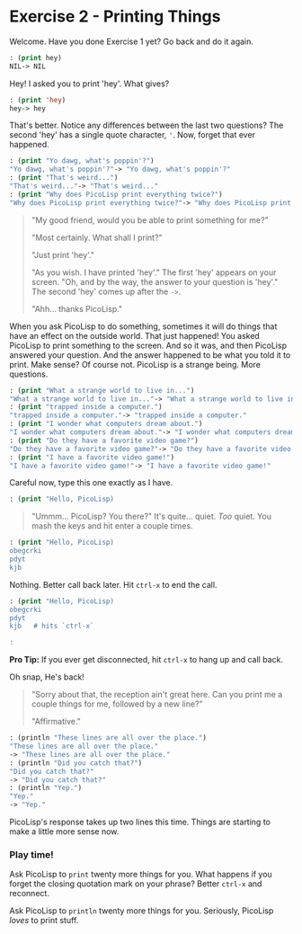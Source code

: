 # Exercise 2 - Printing Things

Welcome. Have you done Exercise 1 yet? Go back and do it again. 

```lisp
: (print hey)
NIL-> NIL
``` 
Hey! I asked you to print 'hey'. What gives?
```lisp
: (print 'hey)
hey-> hey
```

That's better. Notice any differences between the last two questions? The second 'hey' has a single quote character, `'`. Now, forget that ever happened.

```lisp 
: (print "Yo dawg, what's poppin'?")
"Yo dawg, what's poppin'?"-> "Yo dawg, what's poppin'?"
: (print "That's weird...")
"That's weird..."-> "That's weird..."
: (print "Why does PicoLisp print everything twice?")
"Why does PicoLisp print everything twice?"-> "Why does PicoLisp print everything twice?"
```

> "My good friend, would you be able to print something for me?"
>
> "Most certainly. What shall I print?"
> 
> "Just print 'hey'."
>
> "As you wish. I have printed 'hey'." The first 'hey' appears on your screen. "Oh, and by the way, the answer to your question is 'hey'." The second 'hey' comes up after the `->`.
>
> "Ahh... thanks PicoLisp."

When you ask PicoLisp to do something, sometimes it will do things that have an effect on the outside world. That just happened! You asked PicoLisp to print something to the screen. And so it was, and then PicoLisp answered your question. And the answer happened to be what you told it to print. Make sense? Of course not. PicoLisp is a strange being. More questions.

```lisp
: (print "What a strange world to live in...")
"What a strange world to live in..."-> "What a strange world to live in..."
: (print "trapped inside a computer.")
"trapped inside a computer."-> "trapped inside a computer."
: (print "I wonder what computers dream about.")
"I wonder what computers dream about."-> "I wonder what computers dream about."
: (print "Do they have a favorite video game?")
"Do they have a favorite video game?"-> "Do they have a favorite video game?"
: (print "I have a favorite video game!")
"I have a favorite video game!"-> "I have a favorite video game!"
```

Careful now, type this one exactly as I have.
```lisp
: (print "Hello, PicoLisp)
```

> "Ummm... PicoLisp? You there?" It's quite... quiet. *Too* quiet. You mash the keys and hit enter a couple times.

```lisp
: (print "Hello, PicoLisp)
obegcrki
pdyt
kjb
```

Nothing. Better call back later. Hit `ctrl-x` to end the call.

```lisp
: (print "Hello, PicoLisp)
obegcrki
pdyt
kjb   # hits `ctrl-x`

: 
```

**Pro Tip:** If you ever get disconnected, hit `ctrl-x` to hang up and call back.

Oh snap, He's back! 

> "Sorry about that, the reception ain't great here. Can you print me a couple things for me, followed by a new line?"
>
> "Affirmative."

```lisp
: (println "These lines are all over the place.")
"These lines are all over the place."
-> "These lines are all over the place."
: (println "Did you catch that?")
"Did you catch that?"
-> "Did you catch that?"
: (println "Yep.")
"Yep."
-> "Yep."
```

PicoLisp's response takes up two lines this time.  Things are starting to make a little more sense now.

### Play time!
Ask PicoLisp to `print` twenty more things for you. What happens if you forget the closing quotation mark on your phrase? Better `ctrl-x` and reconnect.

Ask PicoLisp to `println` twenty more things for you. Seriously, PicoLisp *loves* to print stuff.

